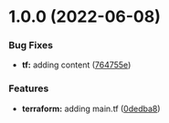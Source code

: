 # 1.0.0 (2022-06-08)


### Bug Fixes

* **tf:** adding content ([764755e](https://github.com/kosteva/tf-release-test/commit/764755ee4ff71bb5467e62018dfc1b13e0f35d37))


### Features

* **terraform:** adding main.tf ([0dedba8](https://github.com/kosteva/tf-release-test/commit/0dedba89aa35d9653f9297aff5677ef93fe14daf))
